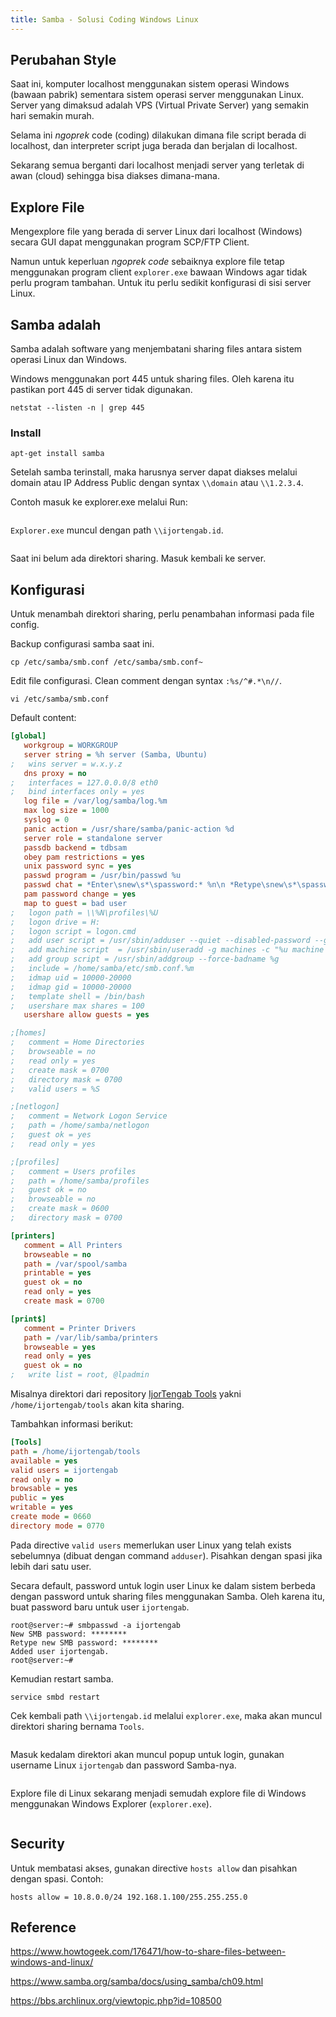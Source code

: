 ```yaml
---
title: Samba - Solusi Coding Windows Linux
---
```



## Perubahan Style

Saat ini, komputer localhost menggunakan sistem operasi Windows (bawaan pabrik) sementara sistem operasi server menggunakan Linux. Server yang dimaksud adalah VPS (Virtual Private Server) yang semakin hari semakin murah. 

Selama ini *ngoprek* code (coding) dilakukan dimana file script berada di localhost, dan interpreter script juga berada dan berjalan di localhost.

Sekarang semua berganti dari localhost menjadi server yang terletak di awan (cloud) sehingga bisa diakses dimana-mana. 

## Explore File

Mengexplore file yang berada di server Linux dari localhost (Windows) secara GUI dapat menggunakan program SCP/FTP Client. 

Namun untuk keperluan *ngoprek code* sebaiknya explore file tetap menggunakan program client `explorer.exe` bawaan Windows agar tidak perlu program tambahan. Untuk itu perlu sedikit konfigurasi di sisi server Linux.

## Samba adalah

Samba adalah software yang menjembatani sharing files antara sistem operasi Linux dan Windows.

Windows menggunakan port 445 untuk sharing files. Oleh karena itu pastikan port 445 di server tidak digunakan.

```
netstat --listen -n | grep 445
```

### Install

```
apt-get install samba
```

Setelah samba terinstall, maka harusnya server dapat diakses melalui domain atau IP Address Public dengan syntax `\\domain` atau `\\1.2.3.4`.

Contoh masuk ke explorer.exe melalui Run:

<img cloudinary="ijortengab.id/screenshot.795.png">

`Explorer.exe` muncul dengan path `\\ijortengab.id`.

<img cloudinary="ijortengab.id/screenshot.796.png">

Saat ini belum ada direktori sharing. Masuk kembali ke server.

## Konfigurasi

Untuk menambah direktori sharing, perlu penambahan informasi pada file config.

Backup configurasi samba saat ini.

```
cp /etc/samba/smb.conf /etc/samba/smb.conf~
```

Edit file configurasi. Clean comment dengan syntax `:%s/^#.*\n//`.

```
vi /etc/samba/smb.conf
```

Default content:

```ini
[global]
   workgroup = WORKGROUP
   server string = %h server (Samba, Ubuntu)
;   wins server = w.x.y.z
   dns proxy = no
;   interfaces = 127.0.0.0/8 eth0
;   bind interfaces only = yes
   log file = /var/log/samba/log.%m
   max log size = 1000
   syslog = 0
   panic action = /usr/share/samba/panic-action %d
   server role = standalone server
   passdb backend = tdbsam
   obey pam restrictions = yes
   unix password sync = yes
   passwd program = /usr/bin/passwd %u
   passwd chat = *Enter\snew\s*\spassword:* %n\n *Retype\snew\s*\spassword:* %n\n *password\supdated\ssuccessfully* .
   pam password change = yes
   map to guest = bad user
;   logon path = \\%N\profiles\%U
;   logon drive = H:
;   logon script = logon.cmd
;   add user script = /usr/sbin/adduser --quiet --disabled-password --gecos "" %u
;   add machine script  = /usr/sbin/useradd -g machines -c "%u machine account" -d /var/lib/samba -s /bin/false %u
;   add group script = /usr/sbin/addgroup --force-badname %g
;   include = /home/samba/etc/smb.conf.%m
;   idmap uid = 10000-20000
;   idmap gid = 10000-20000
;   template shell = /bin/bash
;   usershare max shares = 100
   usershare allow guests = yes

;[homes]
;   comment = Home Directories
;   browseable = no
;   read only = yes
;   create mask = 0700
;   directory mask = 0700
;   valid users = %S

;[netlogon]
;   comment = Network Logon Service
;   path = /home/samba/netlogon
;   guest ok = yes
;   read only = yes

;[profiles]
;   comment = Users profiles
;   path = /home/samba/profiles
;   guest ok = no
;   browseable = no
;   create mask = 0600
;   directory mask = 0700

[printers]
   comment = All Printers
   browseable = no
   path = /var/spool/samba
   printable = yes
   guest ok = no
   read only = yes
   create mask = 0700

[print$]
   comment = Printer Drivers
   path = /var/lib/samba/printers
   browseable = yes
   read only = yes
   guest ok = no
;   write list = root, @lpadmin
```

Misalnya direktori dari repository [IjorTengab Tools][1] yakni `/home/ijortengab/tools` akan kita sharing.

[1]: /blog/2017/03/16/repository-pribadi-tools/

Tambahkan informasi berikut:

```ini
[Tools]
path = /home/ijortengab/tools
available = yes
valid users = ijortengab
read only = no
browsable = yes
public = yes
writable = yes
create mode = 0660
directory mode = 0770
```

Pada directive `valid users` memerlukan user Linux yang telah exists sebelumnya (dibuat dengan command `adduser`). Pisahkan dengan spasi jika lebih dari satu user.

Secara default, password untuk login user Linux ke dalam sistem berbeda dengan password untuk sharing files menggunakan Samba. Oleh karena itu, buat password baru untuk user `ijortengab`.

```no-highlight
root@server:~# smbpasswd -a ijortengab
New SMB password: ********
Retype new SMB password: ********
Added user ijortengab.
root@server:~#
```

Kemudian restart samba.

```
service smbd restart
```

Cek kembali path `\\ijortengab.id` melalui `explorer.exe`, maka akan muncul direktori sharing bernama `Tools`. 

<img cloudinary="ijortengab.id/screenshot.797.png">

Masuk kedalam direktori akan muncul popup untuk login, gunakan username Linux `ijortengab` dan password Samba-nya.

<img cloudinary="ijortengab.id/screenshot.798.png">

Explore file di Linux sekarang menjadi semudah explore file di Windows menggunakan Windows Explorer (`explorer.exe`).

<img cloudinary="ijortengab.id/screenshot.799.png">

## Security

Untuk membatasi akses, gunakan directive `hosts allow` dan pisahkan dengan spasi. Contoh:

```
hosts allow = 10.8.0.0/24 192.168.1.100/255.255.255.0 
```

## Reference

https://www.howtogeek.com/176471/how-to-share-files-between-windows-and-linux/

https://www.samba.org/samba/docs/using_samba/ch09.html

https://bbs.archlinux.org/viewtopic.php?id=108500
